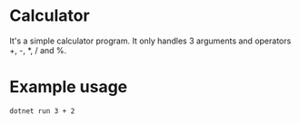 # Calculator

It's a simple calculator program. It only handles 3 arguments and operators +, -, *, / and %.

# Example usage
```sh
dotnet run 3 + 2
```